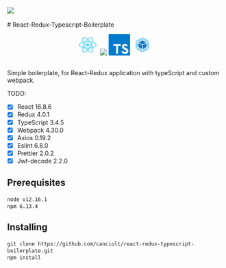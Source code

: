 <p align="left">
<img src="https://travis-ci.com/canciolt/react-redux-typescript-boilerplate.svg?branch=master">
</p>
# React-Redux-Typescript-Boilerplate

<p align="center">
<img src="https://raw.githubusercontent.com/github/explore/80688e429a7d4ef2fca1e82350fe8e3517d3494d/topics/react/react.png" width="50">
<img src="https://d33wubrfki0l68.cloudfront.net/0834d0215db51e91525a25acf97433051f280f2f/c30f5/img/redux.svg" width="50">
<img src="https://raw.githubusercontent.com/github/explore/80688e429a7d4ef2fca1e82350fe8e3517d3494d/topics/typescript/typescript.png" width="50">
<img src="https://raw.githubusercontent.com/github/explore/80688e429a7d4ef2fca1e82350fe8e3517d3494d/topics/webpack/webpack.png" width="50">
</p>

##

Simple boilerplate, for React-Redux application with typeScript and custom webpack.

TODO:

- [x] React 16.8.6
- [x] Redux 4.0.1
- [x] TypeScript 3.4.5
- [x] Webpack 4.30.0
- [x] Axios 0.19.2
- [x] Eslint 6.8.0
- [x] Prettier 2.0.2
- [x] Jwt-decode 2.2.0

## Prerequisites

```
node v12.16.1
npm 6.13.4
```

## Installing

```
git clone https://github.com/canciolt/react-redux-typescript-boilerplate.git
npm install
```
